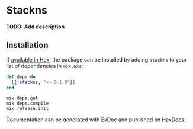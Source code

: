 # Stackns

**TODO: Add description**

## Installation

If [available in Hex](https://hex.pm/docs/publish), the package can be installed
by adding `stackns` to your list of dependencies in `mix.exs`:

```elixir
def deps do
  [{:stackns, "~> 0.1.0"}]
end
```

```
mix deps.get
mix deps.compile
mix release.init
```

Documentation can be generated with [ExDoc](https://github.com/elixir-lang/ex_doc)
and published on [HexDocs](https://hexdocs.pm). 

